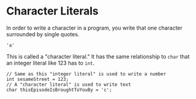 # Character Literals

In order to write a character in a program, you write that one character surrounded
by single quotes.

```java,no_run
'a'
```

This is called a "character literal." It has the same relationship to `char` that an integer literal like 123 has to `int`.

```java,no_run
// Same as this "integer literal" is used to write a number
int sesameStreet = 123;
// A "character literal" is used to write text
char thisEpisodeIsBroughtToYouBy = 'c';
```
